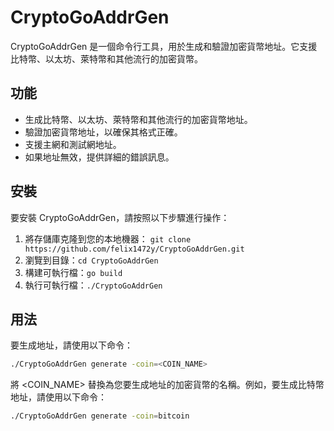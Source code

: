 # CryptoGoAddrGen

CryptoGoAddrGen 是一個命令行工具，用於生成和驗證加密貨幣地址。它支援比特幣、以太坊、萊特幣和其他流行的加密貨幣。

## 功能

- 生成比特幣、以太坊、萊特幣和其他流行的加密貨幣地址。
- 驗證加密貨幣地址，以確保其格式正確。
- 支援主網和測試網地址。
- 如果地址無效，提供詳細的錯誤訊息。

## 安裝

要安裝 CryptoGoAddrGen，請按照以下步驟進行操作：

1. 將存儲庫克隆到您的本地機器： `git clone https://github.com/felix1472y/CryptoGoAddrGen.git`
2. 瀏覽到目錄：`cd CryptoGoAddrGen`
3. 構建可執行檔：`go build`
4. 執行可執行檔：`./CryptoGoAddrGen`
## 用法

要生成地址，請使用以下命令：

```bash
./CryptoGoAddrGen generate -coin=<COIN_NAME>
```
將 <COIN_NAME> 替換為您要生成地址的加密貨幣的名稱。例如，要生成比特幣地址，請使用以下命令：
```bash
./CryptoGoAddrGen generate -coin=bitcoin
```
